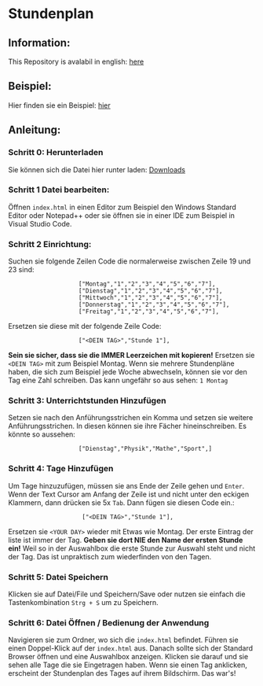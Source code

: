 # Stundenplan
## Information:
This Repository is avalabil in english: [here](https://github.com/DieserShyguy/timetable_english)
## Beispiel:
Hier finden sie ein Beispiel: [hier](https://diesershyguy.github.io/stundenplan_deutsch/)
## Anleitung:
### Schritt 0: Herunterladen
Sie können sich die Datei hier runter laden: [Downloads](https://github.com/diesershyguy/stundenplan_deutsch/releases)
### Schritt 1 Datei bearbeiten:
Öffnen ```index.html``` in einen Editor zum Beispiel den Windows Standard Editor oder Notepad++ oder sie öffnen sie in einer IDE zum Beispiel in Visual Studio Code.
### Schritt 2 Einrichtung:
Suchen sie folgende Zeilen Code die normalerweise zwischen Zeile 19 und 23 sind:
```
                    ["Montag","1","2","3","4","5","6","7"],
                    ["Dienstag","1","2","3","4","5","6","7"],
                    ["Mittwoch","1","2","3","4","5","6","7"],
                    ["Donnerstag","1","2","3","4","5","6","7"],
                    ["Freitag","1","2","3","4","5","6","7"],
```
Ersetzen sie diese mit der folgende Zeile Code:
```
                    ["<DEIN TAG>","Stunde 1"],
```
**Sein sie sicher, dass sie die IMMER Leerzeichen mit kopieren!** Ersetzen sie ```<DEIN TAG>``` mit zum Beispiel Montag. Wenn sie mehrere Stundenpläne haben, die sich zum Beispiel jede Woche abwechseln, können sie vor den Tag eine Zahl schreiben. Das kann ungefähr so aus sehen: `1 Montag`
### Schritt 3: Unterrichtstunden Hinzufügen
Setzen sie nach den Anführungsstrichen ein Komma und setzen sie weitere Anführungsstrichen. In diesen können sie ihre Fächer hineinschreiben. Es könnte so aussehen:
```
                    ["Dienstag","Physik","Mathe","Sport",]
```
### Schritt 4: Tage Hinzufügen
Um Tage hinzuzufügen, müssen sie ans Ende der Zeile gehen und `Enter`. Wenn der Text Cursor am Anfang der Zeile ist und nicht unter den eckigen Klammern, dann drücken sie 5x `Tab`. Dann fügen sie diesen Code ein.:
```
                     ["<DEIN TAG>","Stunde 1"],
```
Ersetzen sie `<YOUR DAY>` wieder mit Etwas wie Montag. Der erste Eintrag der liste ist immer der Tag. **Geben sie dort NIE den Name der ersten Stunde ein!** Weil so in der Auswahlbox die erste Stunde zur Auswahl steht und nicht der Tag. Das ist unpraktisch zum wiederfinden von den Tagen.
### Schritt 5: Datei Speichern
Klicken sie auf Datei/File und Speichern/Save oder nutzen sie einfach die Tastenkombination `Strg + S` um zu Speichern.
### Schritt 6: Datei Öffnen / Bedienung der Anwendung
Navigieren sie zum Ordner, wo sich die ``index.html`` befindet. Führen sie einen Doppel-Klick auf der ```index.html``` aus. Danach sollte sich der Standard Browser öffnen und eine Auswahlbox anzeigen. Klicken sie darauf und sie sehen alle Tage die sie Eingetragen haben. Wenn sie einen Tag anklicken, erscheint der Stundenplan des Tages auf ihrem Bildschirm. Das war's!

